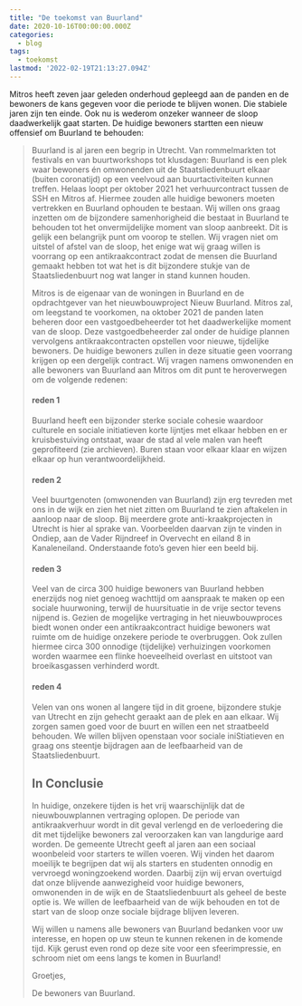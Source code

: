 ```yaml
---
title: "De toekomst van Buurland"
date: 2020-10-16T00:00:00.000Z
categories:
  - blog
tags:
  - toekomst
lastmod: '2022-02-19T21:13:27.094Z'
---
```

Mitros heeft zeven jaar geleden onderhoud gepleegd aan de panden en de bewoners de kans gegeven voor die periode te blijven wonen. Die stabiele jaren zijn ten einde. Ook nu is wederom onzeker wanneer de sloop daadwerkelijk gaat starten. De huidige bewoners startten een nieuw offensief om Buurland te behouden: 

>  Buurland is al jaren een begrip in Utrecht. Van rommelmarkten tot festivals en van buurtworkshops tot klusdagen: Buurland is een plek waar bewoners én omwonenden uit de Staatsliedenbuurt elkaar (buiten coronatijd) op een veelvoud aan buurtactiviteiten kunnen treffen. Helaas loopt per oktober 2021 het verhuurcontract tussen de SSH en Mitros af. Hiermee zouden alle huidige bewoners moeten vertrekken en Buurland ophouden te bestaan. Wij willen ons graag inzetten om de bijzondere samenhorigheid die bestaat in Buurland te behouden tot het onvermijdelijke moment van sloop aanbreekt. Dit is gelijk een belangrijk punt om voorop te stellen. Wij vragen niet om uitstel of afstel van de sloop, het enige wat wij graag willen is voorrang op een antikraakcontract zodat de mensen die Buurland gemaakt hebben tot wat het is dit bijzondere stukje van de Staatsliedenbuurt nog wat langer in stand kunnen houden. 
>  
> Mitros is de eigenaar van de woningen in Buurland en de opdrachtgever van het nieuwbouwproject Nieuw Buurland. Mitros zal, om leegstand te voorkomen, na oktober 2021 de panden laten beheren door een vastgoedbeheerder tot het daadwerkelijke moment van de sloop. Deze vastgoedbeheerder zal onder de huidige plannen vervolgens antikraakcontracten opstellen voor nieuwe, tijdelijke bewoners. De huidige bewoners zullen in deze situatie geen voorrang krijgen op een dergelijk contract. Wij vragen namens omwonenden en alle bewoners van Buurland aan Mitros om dit punt te heroverwegen om de volgende redenen: 
> 
> #### reden 1
> 
> Buurland heeft een bijzonder sterke sociale cohesie waardoor culturele en sociale initiatieven korte lijntjes met elkaar hebben en er kruisbestuiving ontstaat, waar de stad al vele malen van heeft geprofiteerd (zie archieven). Buren staan voor elkaar klaar en wijzen elkaar op hun verantwoordelijkheid. 
> 
> #### reden 2
> 
> Veel buurtgenoten (omwonenden van Buurland) zijn erg tevreden met ons in de wijk en zien het niet zitten om Buurland te zien aftakelen in aanloop naar de sloop. Bij meerdere grote anti-kraakprojecten in Utrecht is hier al sprake van. Voorbeelden daarvan zijn te vinden in Ondiep,  aan de Vader Rijndreef in Overvecht en eiland 8 in Kanaleneiland. Onderstaande foto’s geven hier een beeld bij.
> 
> #### reden 3
> 
> Veel van de circa 300 huidige bewoners van Buurland hebben enerzijds nog niet genoeg wachttijd om aanspraak te maken op een sociale huurwoning, terwijl de huursituatie in de vrije sector tevens nijpend is. Gezien de mogelijke vertraging in het nieuwbouwproces biedt wonen onder een antikraakcontract huidige bewoners wat ruimte om de huidige onzekere periode te overbruggen. Ook zullen hiermee circa 300 onnodige (tijdelijke) verhuizingen voorkomen worden waarmee een flinke hoeveelheid overlast en uitstoot van broeikasgassen verhinderd wordt. 
> 
> #### reden 4
> 
> Velen van ons wonen al langere tijd in dit groene, bijzondere stukje van Utrecht en zijn gehecht geraakt aan de plek en aan elkaar. Wij zorgen samen goed voor de buurt en willen een net straatbeeld behouden. We willen blijven openstaan voor sociale iniStiatieven en graag ons steentje bijdragen aan de leefbaarheid van de Staatsliedenbuurt.
> 
> 
> ## In Conclusie
> In huidige, onzekere tijden is het vrij waarschijnlijk dat de nieuwbouwplannen vertraging oplopen. De periode van antikraakverhuur wordt in dit geval verlengd en de verloedering die dit met tijdelijke bewoners zal veroorzaken kan van langdurige aard worden. De gemeente Utrecht geeft al jaren aan een sociaal woonbeleid voor starters te willen voeren. Wij vinden het daarom moeilijk te begrijpen dat wij als starters en studenten onnodig en vervroegd woningzoekend worden. Daarbij zijn wij ervan overtuigd dat onze blijvende aanwezigheid voor huidige bewoners, omwonenden in de wijk en de Staatsliedenbuurt als geheel de beste optie is. We willen de leefbaarheid van de wijk behouden en tot de start van de sloop onze sociale bijdrage blijven leveren. 
> 
> Wij willen u namens alle bewoners van Buurland bedanken voor uw interesse, en hopen op uw steun te kunnen rekenen in de komende tijd. Kijk gerust even rond op deze site voor een sfeerimpressie, en schroom niet om eens langs te komen in Buurland!
> 
> Groetjes, 
> 
> De bewoners van Buurland.